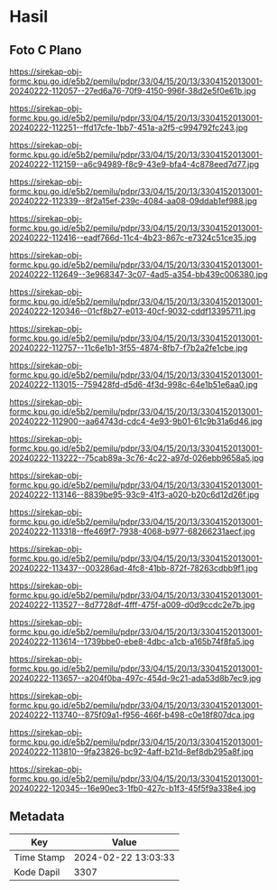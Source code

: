 # Hasil

## Foto C Plano

https://sirekap-obj-formc.kpu.go.id/e5b2/pemilu/pdpr/33/04/15/20/13/3304152013001-20240222-112057--27ed6a76-70f9-4150-996f-38d2e5f0e61b.jpg

https://sirekap-obj-formc.kpu.go.id/e5b2/pemilu/pdpr/33/04/15/20/13/3304152013001-20240222-112251--ffd17cfe-1bb7-451a-a2f5-c994792fc243.jpg

https://sirekap-obj-formc.kpu.go.id/e5b2/pemilu/pdpr/33/04/15/20/13/3304152013001-20240222-112159--a6c94989-f8c9-43e9-bfa4-4c878eed7d77.jpg

https://sirekap-obj-formc.kpu.go.id/e5b2/pemilu/pdpr/33/04/15/20/13/3304152013001-20240222-112339--8f2a15ef-239c-4084-aa08-09ddab1ef988.jpg

https://sirekap-obj-formc.kpu.go.id/e5b2/pemilu/pdpr/33/04/15/20/13/3304152013001-20240222-112416--eadf766d-11c4-4b23-867c-e7324c51ce35.jpg

https://sirekap-obj-formc.kpu.go.id/e5b2/pemilu/pdpr/33/04/15/20/13/3304152013001-20240222-112649--3e968347-3c07-4ad5-a354-bb439c006380.jpg

https://sirekap-obj-formc.kpu.go.id/e5b2/pemilu/pdpr/33/04/15/20/13/3304152013001-20240222-120346--01cf8b27-e013-40cf-9032-cddf13395711.jpg

https://sirekap-obj-formc.kpu.go.id/e5b2/pemilu/pdpr/33/04/15/20/13/3304152013001-20240222-112757--11c6e1b1-3f55-4874-8fb7-f7b2a2fe1cbe.jpg

https://sirekap-obj-formc.kpu.go.id/e5b2/pemilu/pdpr/33/04/15/20/13/3304152013001-20240222-113015--759428fd-d5d6-4f3d-998c-64e1b51e6aa0.jpg

https://sirekap-obj-formc.kpu.go.id/e5b2/pemilu/pdpr/33/04/15/20/13/3304152013001-20240222-112900--aa64743d-cdc4-4e93-9b01-61c9b31a6d46.jpg

https://sirekap-obj-formc.kpu.go.id/e5b2/pemilu/pdpr/33/04/15/20/13/3304152013001-20240222-113222--75cab89a-3c76-4c22-a97d-026ebb9658a5.jpg

https://sirekap-obj-formc.kpu.go.id/e5b2/pemilu/pdpr/33/04/15/20/13/3304152013001-20240222-113146--8839be95-93c9-41f3-a020-b20c6d12d26f.jpg

https://sirekap-obj-formc.kpu.go.id/e5b2/pemilu/pdpr/33/04/15/20/13/3304152013001-20240222-113318--ffe469f7-7938-4068-b977-68266231aecf.jpg

https://sirekap-obj-formc.kpu.go.id/e5b2/pemilu/pdpr/33/04/15/20/13/3304152013001-20240222-113437--003286ad-4fc8-41bb-872f-78263cdbb9f1.jpg

https://sirekap-obj-formc.kpu.go.id/e5b2/pemilu/pdpr/33/04/15/20/13/3304152013001-20240222-113527--8d7728df-4fff-475f-a009-d0d9ccdc2e7b.jpg

https://sirekap-obj-formc.kpu.go.id/e5b2/pemilu/pdpr/33/04/15/20/13/3304152013001-20240222-113614--1739bbe0-ebe8-4dbc-a1cb-a165b74f8fa5.jpg

https://sirekap-obj-formc.kpu.go.id/e5b2/pemilu/pdpr/33/04/15/20/13/3304152013001-20240222-113657--a204f0ba-497c-454d-9c21-ada53d8b7ec9.jpg

https://sirekap-obj-formc.kpu.go.id/e5b2/pemilu/pdpr/33/04/15/20/13/3304152013001-20240222-113740--875f09a1-f956-466f-b498-c0e18f807dca.jpg

https://sirekap-obj-formc.kpu.go.id/e5b2/pemilu/pdpr/33/04/15/20/13/3304152013001-20240222-113810--9fa23826-bc92-4aff-b21d-8ef8db295a8f.jpg

https://sirekap-obj-formc.kpu.go.id/e5b2/pemilu/pdpr/33/04/15/20/13/3304152013001-20240222-120345--16e90ec3-1fb0-427c-b1f3-45f5f9a338e4.jpg


## Metadata

| Key        | Value               |
| ---------- | ------------------- |
| Time Stamp | 2024-02-22 13:03:33 |
| Kode Dapil | 3307                |



